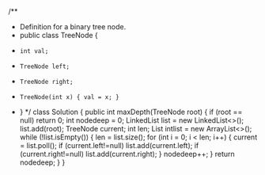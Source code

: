 /**
 * Definition for a binary tree node.
 * public class TreeNode {
 *     int val;
 *     TreeNode left;
 *     TreeNode right;
 *     TreeNode(int x) { val = x; }
 * }
 */
class Solution {
    public int maxDepth(TreeNode root) {
        if (root == null) return 0;
		int nodedeep = 0;
		LinkedList<TreeNode> list = new LinkedList<>();
		list.add(root);
		TreeNode current;
		int len;
		List<Integer> intlist = new ArrayList<>();
		while (!list.isEmpty()) {
			len = list.size();
			for (int i = 0; i < len; i++) {
				current = list.poll();
				if (current.left!=null)
					list.add(current.left);
				if (current.right!=null)
					list.add(current.right);
			}
			nodedeep++;
		}
		return nodedeep;
    }
}
